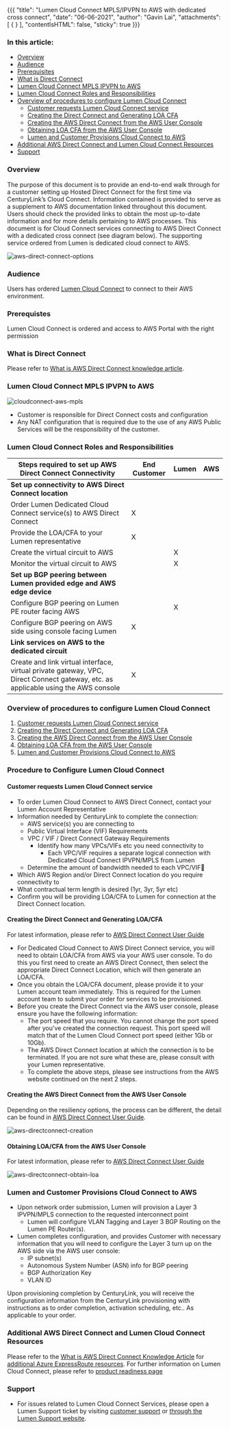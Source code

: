 {{{
  "title": "Lumen Cloud Connect MPLS/IPVPN to AWS with dedicated cross connect",
  "date": "06-06-2021",
  "author": "Gavin Lai",
  "attachments": [
  {
  }
  ],
  "contentIsHTML": false,
  "sticky": true
}}}

### In this article:

* [Overview](#overview)
* [Audience](#audience)
* [Prerequisites](#prerequisites)
* [What is Direct Connect](#what-is-direct-connect)
* [Lumen Cloud Connect MPLS IPVPN to AWS](#lumen-cloud-connect-mpls-ipvpn-to-aws)
* [Lumen Cloud Connect Roles and Responsibilities](#lumen-cloud-connect-roles-responsibilities)
* [Overview of procedures to configure Lumen Cloud Connect](#overview-of-procedures-to-configure-lumen-cloud-connect)
  * [Customer requests Lumen Cloud Connect service](#customer-requests-lumen-cloud-connect-service)
  * [Creating the Direct Connect and Generating LOA CFA](#creating-the-direct-connect-and-generating-loa-cfa)
  * [Creating the AWS Direct Connect from the AWS User Console](#creating-the-aws-direct-connect-from-the-aws-user-console)
  * [Obtaining LOA CFA from the AWS User Console](#obtaining-loa-cfa-from-the-aws-user-console)
  * [Lumen and Customer Provisions Cloud Connect to AWS](#lumen-and-customer-provisions-cloud-connect-to-aws)
* [Additional AWS Direct Connect and Lumen Cloud Connect Resources](#additional-aws-direct-connect-and-lumen-cloud-connect-resources)
* [Support](#support)

### Overview
The purpose of this document is to provide an end-to-end walk through for a customer setting up Hosted Direct Connect for the first time via CenturyLink’s Cloud Connect. Information contained is provided to serve as a supplement to AWS documentation linked throughout this document. Users should check the provided links to obtain the most up-to-date information and for more details pertaining to AWS processes.  This document is for Cloud Connect services connecting to AWS Direct Connect with a dedicated cross connect (see diagram below).  The supporting service ordered from Lumen is dedicated cloud connect to AWS.  

![aws-direct-connect-options](../../images/network/cloudconnect/directconnect-options.png)

### Audience

Users has ordered [Lumen Cloud Connect](lumen-cloud-connect-introduction.md) to connect to their AWS environment.

### Prerequistes

Lumen Cloud Connect is ordered and access to AWS Portal with the right permission

### What is Direct Connect

Please refer to [What is AWS Direct Connect knowledge article](lumen-cloud-connect-what-is-directconnect.md).  

### Lumen Cloud Connect MPLS IPVPN to AWS

![cloudconnect-aws-mpls](../../images/network/cloudconnect/cloudconnect-aws-mpls.png)

* Customer is responsible for Direct Connect costs and configuration
* Any NAT configuration that is required due to the use of any AWS Public Services will be the responsibility of the customer.

### Lumen Cloud Connect Roles and Responsibilities

**Steps required to set up AWS Direct Connect Connectivity**|**End Customer**|**Lumen**|**AWS**
-------------|-------------|-------------|-------------
**Set up connectivity to AWS Direct Connect location**| | |
Order Lumen Dedicated Cloud Connect service(s) to AWS Direct Connect|X| |
Provide the LOA/CFA to your Lumen representative|X| |
Create the virtual circuit to AWS| |X|
Monitor the virtual circuit to AWS| |X|
**Set up BGP peering between Lumen provided edge and AWS edge device**| | |
Configure BGP peering on Lumen PE router facing AWS| |X|
Configure BGP peering on AWS side using console facing Lumen|X| |
**Link services on AWS to the dedicated circuit**| | |
Create and link virtual interface, virtual private gateway, VPC, Direct Connect gateway, etc. as applicable using the AWS console|X| |

### Overview of procedures to configure Lumen Cloud Connect

1. [Customer requests Lumen Cloud Connect service](#customer-requests-lumen-cloud-connect-service)
2. [Creating the Direct Connect and Generating LOA CFA](#creating-the-direct-connect-and-generating-loa-cfa)
3. [Creating the AWS Direct Connect from the AWS User Console](#creating-the-aws-direct-connect-from-the-aws-user-console)
4. [Obtaining LOA CFA from the AWS User Console](#obtaining-loa-cfa-from-the-aws-user-console)
5. [Lumen and Customer Provisions Cloud Connect to AWS](#lumen-and-customer-provisions-cloud-connect-to-aws)

### Procedure to Configure Lumen Cloud Connect

#### Customer requests Lumen Cloud Connect service
  * To order Lumen Cloud Connect to AWS Direct Connect, contact your Lumen Account Representative
  * Information needed by CenturyLink to complete the connection:
    * AWS service(s) you are connecting to
    * Public Virtual Interface (VIF) Requirements
    * VPC / VIF / Direct Connect Gateway Requirements
      * Identify how many VPCs/VIFs etc you need connectivity to
        * Each VPC/VIF requires a separate logical connection with Dedicated Cloud Connect IPVPN/MPLS from Lumen
    * Determine the amount of bandwidth needed to each VPC/VIF
  * Which AWS Region and/or Direct Connect location do you require connectivity to
  * What contractual term length is desired (1yr, 3yr, 5yr etc)
  * Confirm you will be providing LOA/CFA to Lumen for connection at the Direct Connect location.

#### Creating the Direct Connect and Generating LOA/CFA
For latest information, please refer to [AWS Direct Connect User Guide](//docs.aws.amazon.com/directconnect/latest/UserGuide/getting_started.html)
  * For Dedicated Cloud Connect to AWS Direct Connect service, you will need to obtain LOA/CFA from AWS via your AWS user console. To do this you first need to create an AWS Direct Connect, then select the appropriate Direct Connect Location, which will then generate an LOA/CFA.  
  * Once you obtain the LOA/CFA document, please provide it to your Lumen account team immediately. This is required for the Lumen account team to submit your order for services to be provisioned.
  * Before you create the Direct Connect via the AWS user console, please ensure you have the following information:
    * The port speed that you require. You cannot change the port speed after you've created the connection request. This port speed will match that of the Lumen Cloud Connect port speed (either 1Gb or 10Gb).
    * The AWS Direct Connect location at which the connection is to be terminated.  If you are not sure what these are, please consult with your Lumen representative.
    * To complete the above steps, please see instructions from the AWS website continued on the next 2 steps.

#### Creating the AWS Direct Connect from the AWS User Console
Depending on the resiliency options, the process can be different, the detail can be found in [AWS Direct Connect User Guide](//docs.aws.amazon.com/directconnect/latest/UserGuide/getting_started.html).

![aws-directconnect-creation](../../images/network/cloudconnect/aws-directconnect-creation.png)

#### Obtaining LOA/CFA from the AWS User Console
For latest information, please refer to [AWS Direct Connect User Guide](//docs.aws.amazon.com/directconnect/latest/UserGuide/getting_started.html#DedicatedConnection)

![aws-directconnect-obtain-loa](../../images/network/cloudconnect/directconnect-obtain-loa.png)

### Lumen and Customer Provisions Cloud Connect to AWS
* Upon network order submission, Lumen will provision a Layer 3 IPVPN/MPLS connection to the requested interconnect point
  * Lumen  will configure VLAN Tagging and Layer 3 BGP Routing on the Lumen PE Router(s).
* Lumen completes configuration, and provides Customer with necessary information that you will need to configure the Layer 3 turn up on the AWS side via the AWS user console:
  * IP subnet(s)
  * Autonomous System Number (ASN) info for BGP peering
  * BGP Authorization Key
  * VLAN ID

Upon provisioning completion by CenturyLink, you will receive the configuration information from the CenturyLink provisioning with instructions as to order completion, activation scheduling, etc.. As applicable to your order.

### Additional AWS Direct Connect and Lumen Cloud Connect Resources
Please refer to the [What is AWS Direct Connect Knowledge Article](lumen-cloud-connect-what-is-directconnect.md) for [additional Azure ExpressRoute resources](lumen-cloud-connect-what-is-directconnect.md#aws-direct-connection-resources).
For further information on Lumen Cloud Connect, please refer to [product readiness page](//www.lumen.com/help/en-us/readiness/products.html)

### Support

* For issues related to Lumen Cloud Connect Services, please open a Lumen Support ticket by visiting [customer support](//www.lumen.com/en-us/contact-us-support.html) or [through the Lumen Support website](//www.lumen.com/help/en-us/home.html).
